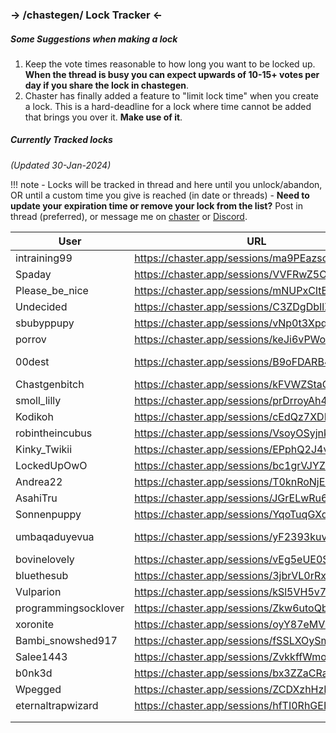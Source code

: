 ### -> /chastegen/ Lock Tracker <-

##### Some Suggestions when making a lock
1. Keep the vote times reasonable to how long you want to be locked up. __When the thread is busy you can expect upwards of 10-15+ votes per day if you share the lock in chastegen__.
1. Chaster has finally added a feature to "limit lock time" when you create a lock. This is a hard-deadline for a lock where time cannot be added that brings you over it. __Make use of it__.

##### Currently Tracked locks
_(Updated 30-Jan-2024)_

!!! note 
    - Locks will be tracked in thread and here until you unlock/abandon, OR until a custom time you give is reached (in date or threads)
    - __Need to update your expiration time or remove your lock from the list?__ Post in thread (preferred), or message me on [chaster](https://chaster.app/user/Delv) or [Discord](https://discord.com/users/230024106400022528).

| User | URL | Expiration |
| -- | -- | -- |
| intraining99 | https://chaster.app/sessions/ma9PEazscsz39lYM | === |
| Spaday | https://chaster.app/sessions/VVFRwZ5OrbL6cFk9 | === |
| Please_be_nice | https://chaster.app/sessions/mNUPxCItBMbMFuvO | === |
| Undecided | https://chaster.app/sessions/C3ZDgDbIlZbmHrGi | === |
| sbubyppupy | https://chaster.app/sessions/vNp0t3XpqLnAk5SN | === |
| porrov | https://chaster.app/sessions/keJi6vPWo4aZhYX0 | === |
| 00dest | https://chaster.app/sessions/B9oFDARB4lhX8K72 | 01-Feb-2024 |
| Chastgenbitch | https://chaster.app/sessions/kFVWZStaQEWRTI4M | === |
| smoll_lilly | https://chaster.app/sessions/prDrroyAh4E4n5Ky | === |
| Kodikoh | https://chaster.app/sessions/cEdQz7XDHC171eFE | === |
| robintheincubus | https://chaster.app/sessions/VsoyOSyjnkqrkvHH | === |
| Kinky_Twikii | https://chaster.app/sessions/EPphQ2J4vsNX3Ghi | === |
| LockedUpOwO | https://chaster.app/sessions/bc1grVJYZOYGEjqn | === |
| Andrea22 | https://chaster.app/sessions/T0knRoNjEkmsZg9T | === |
| AsahiTru | https://chaster.app/sessions/JGrELwRu61xqGInb | === |
| Sonnenpuppy | https://chaster.app/sessions/YqoTuqGXdHig5Iux | === |
| umbaqaduyevua | https://chaster.app/sessions/yF2393kuv7xoTVz2 | 31-Jan-2024 |
| bovinelovely | https://chaster.app/sessions/vEg5eUE0SGGGNHRy | === |
| bluethesub | https://chaster.app/sessions/3jbrVL0rRxI1Sucv | === |
| Vulparion | https://chaster.app/sessions/kSl5VH5v7ajrhSaN | === |
| programmingsocklover | https://chaster.app/sessions/Zkw6utoQb858qcG0 | === |
| xoronite | https://chaster.app/sessions/oyY87eMVrRD6cyXe | === |
| Bambi_snowshed917 | https://chaster.app/sessions/fSSLXOySmOwtYjU1 | === |
| Salee1443 | https://chaster.app/sessions/ZvkkffWmoj3CyGmE | === |
| b0nk3d | https://chaster.app/sessions/bx3ZZaCRaIqXW0lw | === |
| Wpegged | https://chaster.app/sessions/ZCDXzhHzEL5OwnhW | === |
| eternaltrapwizard | https://chaster.app/sessions/hfTI0RhGEIlujX9H | === |
|  |  |  |
|  |  |  |